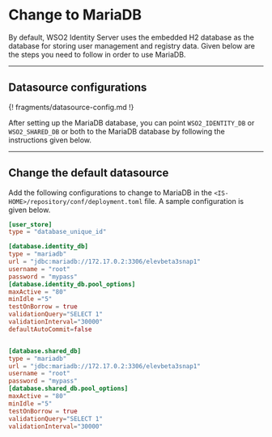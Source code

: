 # Change to MariaDB

By default, WSO2 Identity Server uses the embedded H2 database as the database for storing user management and registry data. Given below are the steps
you need to follow in order to use MariaDB. 

---

## Datasource configurations

{! fragments/datasource-config.md !}
                       
After setting up the MariaDB database, you can point `WSO2_IDENTITY_DB` or 
`WSO2_SHARED_DB` or both to the MariaDB database by following the instructions given below.

---

## Change the default datasource

Add the following configurations to change to MariaDB in the `<IS-HOME>/repository/conf/deployment.toml` file. A sample configuration is given below.

```toml 
[user_store]
type = "database_unique_id"

[database.identity_db]
type = "mariadb"
url = "jdbc:mariadb://172.17.0.2:3306/elevbeta3snap1"
username = "root"
password = "mypass"
[database.identity_db.pool_options]
maxActive = "80"
minIdle ="5"
testOnBorrow = true
validationQuery="SELECT 1"
validationInterval="30000"
defaultAutoCommit=false


[database.shared_db]
type = "mariadb"
url = "jdbc:mariadb://172.17.0.2:3306/elevbeta3snap1"
username = "root"
password = "mypass"
[database.shared_db.pool_options]
maxActive = "80"
minIdle ="5"
testOnBorrow = true
validationQuery="SELECT 1"
validationInterval="30000"
```
